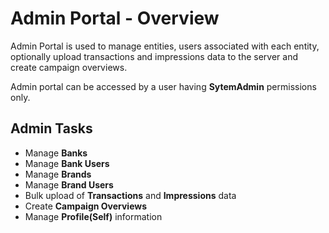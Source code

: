 # Admin Portal - Overview

Admin Portal is used to manage entities, users associated with each entity,  
optionally upload transactions and impressions data to the server and  
create campaign overviews.

Admin portal can be accessed by a user having **SytemAdmin** permissions only.

## Admin Tasks
* Manage **Banks**
* Manage **Bank Users**
* Manage **Brands**
* Manage **Brand Users**
* Bulk upload of **Transactions** and **Impressions** data
* Create **Campaign Overviews**
* Manage **Profile(Self)** information
